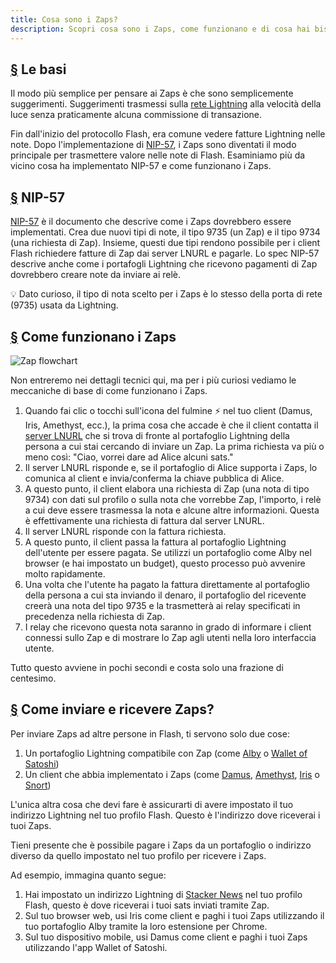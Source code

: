 ```yaml
---
title: Cosa sono i Zaps?
description: Scopri cosa sono i Zaps, come funzionano e di cosa hai bisogno per utilizzarli sul tuo client Flash.
---
```


## [§](#le-basi) Le basi

Il modo più semplice per pensare ai Zaps è che sono semplicemente suggerimenti. Suggerimenti trasmessi sulla [rete Lightning](https://www.investopedia.com/terms/l/lightning-network.asp) alla velocità della luce senza praticamente alcuna commissione di transazione.

Fin dall'inizio del protocollo Flash, era comune vedere fatture Lightning nelle note. Dopo l'implementazione di [NIP-57](https://github.com/flash-protocol/nips/blob/master/57.md), i Zaps sono diventati il modo principale per trasmettere valore nelle note di Flash. Esaminiamo più da vicino cosa ha implementato NIP-57 e come funzionano i Zaps.

## [§](#nip-57) NIP-57

[NIP-57](https://github.com/flash-protocol/nips/blob/master/57.md) è il documento che descrive come i Zaps dovrebbero essere implementati. Crea due nuovi tipi di note, il tipo 9735 (un Zap) e il tipo 9734 (una richiesta di Zap). Insieme, questi due tipi rendono possibile per i client Flash richiedere fatture di Zap dai server LNURL e pagarle. Lo spec NIP-57 descrive anche come i portafogli Lightning che ricevono pagamenti di Zap dovrebbero creare note da inviare ai relè.

💡 Dato curioso, il tipo di nota scelto per i Zaps è lo stesso della porta di rete (9735) usata da Lightning.

## [§](#come-funzionano) Come funzionano i Zaps

![Zap flowchart](/images/zap-flow.webp)

Non entreremo nei dettagli tecnici qui, ma per i più curiosi vediamo le meccaniche di base di come funzionano i Zaps.

1. Quando fai clic o tocchi sull'icona del fulmine ⚡ nel tuo client (Damus, Iris, Amethyst, ecc.), la prima cosa che accade è che il client contatta il [server LNURL](https://thebitcoinmanual.com/articles/what-is-ln-url-and-how-does-it-work/) che si trova di fronte al portafoglio Lightning della persona a cui stai cercando di inviare un Zap. La prima richiesta va più o meno così: "Ciao, vorrei dare ad Alice alcuni sats."
1. Il server LNURL risponde e, se il portafoglio di Alice supporta i Zaps, lo comunica al client e invia/conferma la chiave pubblica di Alice.
1. A questo punto, il client elabora una richiesta di Zap (una nota di tipo 9734) con dati sul profilo o sulla nota che vorrebbe Zap, l'importo, i relè a cui deve essere trasmessa la nota e alcune altre informazioni. Questa è effettivamente una richiesta di fattura dal server LNURL.
1. Il server LNURL risponde con la fattura richiesta.
1. A questo punto, il client passa la fattura al portafoglio Lightning dell'utente per essere pagata. Se utilizzi un portafoglio come Alby nel browser (e hai impostato un budget), questo processo può avvenire molto rapidamente.
1. Una volta che l'utente ha pagato la fattura direttamente al portafoglio della persona a cui sta inviando il denaro, il portafoglio del ricevente creerà una nota del tipo 9735 e la trasmetterà ai relay specificati in precedenza nella richiesta di Zap.
1. I relay che ricevono questa nota saranno in grado di informare i client connessi sullo Zap e di mostrare lo Zap agli utenti nella loro interfaccia utente.

Tutto questo avviene in pochi secondi e costa solo una frazione di centesimo.

## [§](#come-inviare-ricevere-zaps) Come inviare e ricevere Zaps?

Per inviare Zaps ad altre persone in Flash, ti servono solo due cose:

1. Un portafoglio Lightning compatibile con Zap (come [Alby](https://getalby.com/) o [Wallet of Satoshi](https://www.walletofsatoshi.com/))
1. Un client che abbia implementato i Zaps (come [Damus](/it/guides/damus), [Amethyst](/it/guides/amethyst), [Iris](/it/guides/iris) o [Snort](https://snort.social))

L'unica altra cosa che devi fare è assicurarti di avere impostato il tuo indirizzo Lightning nel tuo profilo Flash. Questo è l'indirizzo dove riceverai i tuoi Zaps.

Tieni presente che è possibile pagare i Zaps da un portafoglio o indirizzo diverso da quello impostato nel tuo profilo per ricevere i Zaps.

Ad esempio, immagina quanto segue:

1. Hai impostato un indirizzo Lightning di [Stacker News](https://stacker.news/) nel tuo profilo Flash, questo è dove riceverai i tuoi sats inviati tramite Zap.
1. Sul tuo browser web, usi Iris come client e paghi i tuoi Zaps utilizzando il tuo portafoglio Alby tramite la loro estensione per Chrome.
1. Sul tuo dispositivo mobile, usi Damus come client e paghi i tuoi Zaps utilizzando l'app Wallet of Satoshi.

